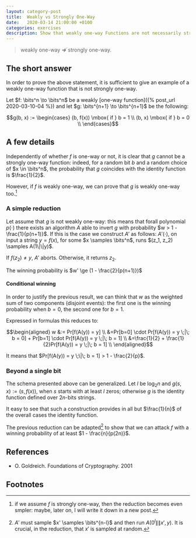 ```yaml
---
layout: category-post
title:  Weakly vs Strongly One-Way
date:   2020-03-14 21:00:00 +0100
categories: exercises
description: Show that weakly one-way Functions are not necessarily strongly one-way
---
```

> weakly one-way $\not\Rightarrow$ strongly one-way.

## The short answer

In order to prove the above statement, it is sufficient to give an example of a weakly one-way function that is not strongly one-way.

Let $f: \bits^n \to \bits^n$ be a weakly [one-way function]({% post_url 2020-03-10-04 %}) and let $g: \bits^{n+1} \to \bits^{n+1}$ be the following:

$$g(b, x) := \begin{cases}
(b, f(x)) \mbox{ if } b = 1 \\
(b, x) \mbox{ if } b = 0 \\
\end{cases}$$

## A few details

Independently of whether $f$ is one-way or not, it is clear that $g$ cannot be a strongly one-way function: indeed, for a random bit $b$ and a random choice of $x \in \bits^n$, the probability that $g$ coincides with the identity function is $\frac{1}{2}$.

However, if $f$ is weakly one-way, we can prove that $g$ is weakly one-way too.[^note1]

### A simple reduction

Let assume that $g$ is not weakly one-way: this means that forall polynomial $p(\cdot)$ there exists an algorithm $A$ able to invert $g$ with probability $w > 1 - \frac{1}{p(n+1)}$. If this is the case we construct $A'$ as follows: $A'(\cdot)$, on input a string $y = f(x)$, for some $x \samples \bits^n$, runs $(z_1, z_2) \samples A(1\|\|y)$.

If $f(z_2) \ne y$, $A'$ aborts. Otherwise, it returns $z_2$.

The winning probability is $w' \ge (1 - \frac{2}{p(n+1)})$

#### Conditional winning

In order to justify the previous result, we can think that $w$ as the weighted sum of two components (disjoint events): the first one is the winning probability when $b=0$, the second one for $b=1$.

Expressed in formulas this reduces to:

$$\begin{aligned}
w &:= Pr[f(A(y)) = y] \\
&=Pr[b=0] \cdot Pr[f(A(y)) = y \;|\; b = 0] + Pr[b=1] \cdot Pr[f(A(y)) = y \;|\; b = 1] \\
&=\frac{1}{2} + \frac{1}{2}Pr[f(A(y)) = y \;|\; b = 1] \\
\end{aligned}$$

It means that $Pr[f(A(y)) = y \;\|\; b = 1] > 1 - \frac{2}{p}$.

### Beyond a single bit

The schema presented above can be generalized. Let $l$ be $\log_2{n}$ and $g(s, x) := (s, f(x))$, when $s$ starts with at least $l$ zeros; otherwise $g$ is the identity function defined over $2n$-bits strings.

It easy to see that such a construction provides in all but $\frac{1}{n}$ of the overall cases the identity function.

The previous reduction can be adapted[^note2] to show that we can attack $f$ with a winning probability of at least $1 - \frac{n}{p(2n)}$.

## References

- O. Goldreich. Foundations of Cryptography. 2001

## Footnotes

[^note1]: if we assume $f$ is strongly one-way, then the reduction becomes even smpler: maybe, later on, I will write it down in a new post.

[^note2]: $A'$ must sample $x' \samples \bits^{n-l}$ and then run $A(0^l\|\|x', y)$. It is crucial, in the reduction, that $x'$ is sampled at random.
